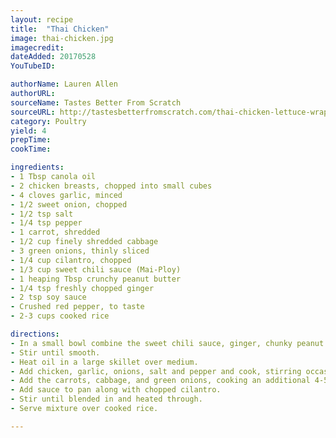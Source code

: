 ```yaml
---
layout: recipe
title:  "Thai Chicken"
image: thai-chicken.jpg
imagecredit: 
dateAdded: 20170528
YouTubeID: 

authorName: Lauren Allen
authorURL: 
sourceName: Tastes Better From Scratch
sourceURL: http://tastesbetterfromscratch.com/thai-chicken-lettuce-wraps/
category: Poultry
yield: 4
prepTime: 
cookTime: 

ingredients:
- 1 Tbsp canola oil
- 2 chicken breasts, chopped into small cubes
- 4 cloves garlic, minced
- 1/2 sweet onion, chopped
- 1/2 tsp salt
- 1/4 tsp pepper
- 1 carrot, shredded
- 1/2 cup finely shredded cabbage
- 3 green onions, thinly sliced
- 1/4 cup cilantro, chopped
- 1/3 cup sweet chili sauce (Mai-Ploy)
- 1 heaping Tbsp crunchy peanut butter
- 1/4 tsp freshly chopped ginger
- 2 tsp soy sauce
- Crushed red pepper, to taste
- 2-3 cups cooked rice

directions:
- In a small bowl combine the sweet chili sauce, ginger, chunky peanut butter, and soy sauce, and crushed red pepper.
- Stir until smooth.
- Heat oil in a large skillet over medium.
- Add chicken, garlic, onions, salt and pepper and cook, stirring occasionally, until chicken is cooked through.
- Add the carrots, cabbage, and green onions, cooking an additional 4-5 minutes or until vegetables are tender.
- Add sauce to pan along with chopped cilantro.
- Stir until blended in and heated through.
- Serve mixture over cooked rice.

---
```

